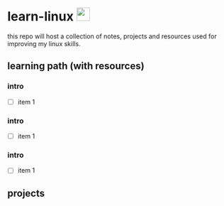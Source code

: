 # learn-linux <img src="https://pop.system76.com/icon-512.png" alt="pop!_OS logo" width="30" />

this repo will host a collection of notes, projects and resources used for improving my linux skills. 

## learning path (with resources)
### intro
- [ ] item 1

### intro
- [ ] item 1

### intro
- [ ] item 1

## projects
